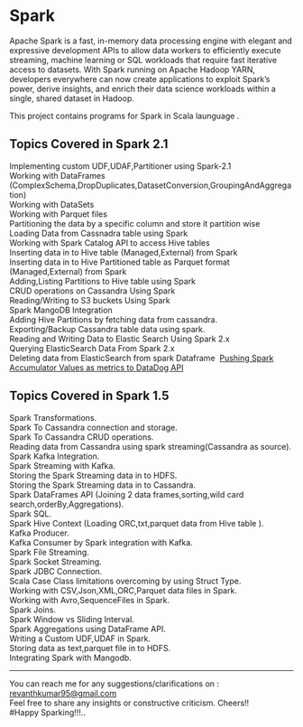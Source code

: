 # Spark
Apache Spark is a fast, in-memory data processing engine with elegant and expressive development APIs to allow data workers to efficiently execute streaming, machine learning or SQL workloads that require fast iterative access to datasets. With Spark running on Apache Hadoop YARN, developers everywhere can now create applications to exploit Spark’s power, derive insights, and enrich their data science workloads within a single, shared dataset in Hadoop.

This project contains programs for Spark in Scala launguage .

Topics Covered in Spark 2.1     
---------------------------
Implementing custom UDF,UDAF,Partitioner using Spark-2.1                
Working with DataFrames (ComplexSchema,DropDuplicates,DatasetConversion,GroupingAndAggregation)               
Working with DataSets                                     
Working with Parquet files                            
Partitioning the data by a specific column and store it partition wise                             
Loading Data from Cassnadra table using Spark             
Working with Spark Catalog API to access Hive tables                          
Inserting data in to Hive table (Managed,External) from Spark           
Inserting data in to Hive Partitioned table as Parquet format (Managed,External) from Spark               
Adding,Listing Partitions to Hive table using Spark               
CRUD operations on Cassandra Using Spark                                                 
Reading/Writing to S3 buckets Using Spark       
Spark MangoDB Integration   
Adding Hive Partitions by fetching data from cassandra.                                       
Exporting/Backup Cassandra table data using spark.                
Reading and Writing Data to Elastic Search Using Spark 2.x      
Querying ElasticSearch Data From Spark 2.x                                                  
Deleting data from ElasticSearch from spark Dataframe 
<a href="https://github.com/Re1tReddy/Spark/tree/master/Spark-2.1/src/main/scala/com/datadog/metrics">Pushing Spark Accumulator Values as metrics to DataDog API</a>  


Topics Covered in Spark 1.5     
---------------------------

  Spark Transformations.   
Spark To Cassandra connection and storage.       
Spark To Cassandra CRUD operations.              
Reading data from Cassandra using spark streaming(Cassandra as source).                
Spark Kafka Integration.       
Spark Streaming with Kafka.     
Storing the Spark Streaming data in to HDFS.      
Storing the Spark Streaming data in to Cassandra.       
Spark DataFrames API (Joining 2 data frames,sorting,wild card search,orderBy,Aggregations).         
Spark SQL.      
Spark Hive Context (Loading ORC,txt,parquet data from Hive table ).     
Kafka Producer.     
Kafka Consumer by Spark integration with Kafka.     
Spark File Streaming.     
Spark Socket Streaming.     
Spark JDBC Connection.      
Scala Case Class limitations overcoming by using Struct Type.     
Working with CSV,Json,XML,ORC,Parquet data files in Spark.     
Working with Avro,SequenceFiles in Spark.                    
Spark Joins.      
Spark Window vs Sliding Interval.                            
Spark Aggregations using DataFrame API.   
Writing a Custom UDF,UDAF in Spark.                 
Storing data as text,parquet file in to HDFS.     
Integrating Spark with Mangodb.                 

------------------------------------------------------------------------------------------------------------------------------------     

You can reach me for any suggestions/clarifications on  : revanthkumar95@gmail.com                                              
Feel free to share any insights or constructive criticism. Cheers!!                                                           
#Happy Sparking!!!..  


